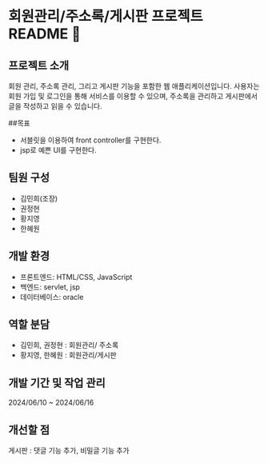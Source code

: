 # 회원관리/주소록/게시판 프로젝트 README 📖

## 프로젝트 소개
회원 관리, 주소록 관리, 그리고 게시판 기능을 포함한 웹 애플리케이션입니다. 
사용자는 회원 가입 및 로그인을 통해 서비스를 이용할 수 있으며, 주소록을 관리하고 게시판에서 글을 작성하고 읽을 수 있습니다.

##목표
- 서블릿을 이용하여 front controller를 구현한다.
- jsp로 예쁜 UI를 구현한다.

## 팀원 구성
- 김민희(조장)
- 권정현
- 황지영
- 한혜원

## 개발 환경
- 프론트엔드: HTML/CSS, JavaScript
- 백엔드: servlet, jsp
- 데이터베이스: oracle

## 역할 분담
- 김민희, 권정현 : 회원관리/ 주소록
- 황지영, 한혜원 : 회원관리/게시판

## 개발 기간 및 작업 관리
2024/06/10 ~ 2024/06/16

## 개선할 점
게시판 : 댓글 기능 추가, 비밀글 기능 추가
